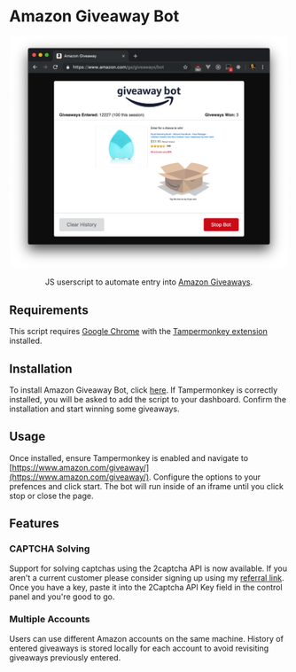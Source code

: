 # Amazon Giveaway Bot

<div align="center">
  <img src="/images/screenshot.png" style="width: 500px;" />
</div>
<!-- ![AmazonGiveawayBotLogo](/images/screenshot.png) -->

<p align="center">
  JS userscript to automate entry into <a href=https://www.amazon.com/ga/giveaways>Amazon Giveaways</a>.
</p>

## Requirements

This script requires [Google Chrome](https://chrome.google.com/) with the [Tampermonkey extension](https://chrome.google.com/webstore/detail/tampermonkey/dhdgffkkebhmkfjojejmpbldmpobfkfo) installed.

## Installation

To install Amazon Giveaway Bot, click [here](https://github.com/TyGooch/amazon-giveaway-bot/raw/master/amazonGiveawayBot.user.js). If Tampermonkey is correctly installed, you will be asked to add the script to your dashboard. Confirm the installation and start winning some giveaways.

## Usage

Once installed, ensure Tampermonkey is enabled and navigate to [https://www.amazon.com/giveaway/](https://www.amazon.com/giveaway/). Configure the options to your prefences and click start. The bot will run inside of an iframe until you click stop or close the page.

## Features

### CAPTCHA Solving

Support for solving captchas using the 2captcha API is now available. If you aren't a current customer please consider signing up using my [referral link](https://2captcha.com?from=7493321). Once you have a key, paste it into the 2Captcha API Key field in the control panel and you're good to go.

### Multiple Accounts

Users can use different Amazon accounts on the same machine. History of entered giveaways is stored locally for each account to avoid revisiting giveaways previously entered.

